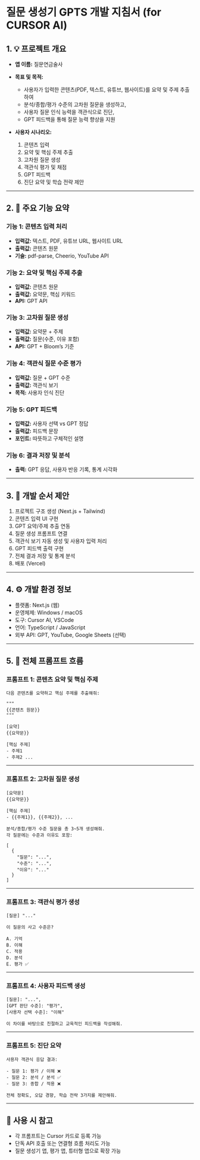 # 질문 생성기 GPTS 개발 지침서 (for CURSOR AI)

## 1. 💡 프로젝트 개요
- **앱 이름:** 질문연금술사
- **목표 및 목적:** 
  - 사용자가 입력한 콘텐츠(PDF, 텍스트, 유튜브, 웹사이트)를 요약 및 주제 추출하여
  - 분석/종합/평가 수준의 고차원 질문을 생성하고,
  - 사용자 질문 인식 능력을 객관식으로 진단,
  - GPT 피드백을 통해 질문 능력 향상을 지원

- **사용자 시나리오:**  
  1. 콘텐츠 입력  
  2. 요약 및 핵심 주제 추출  
  3. 고차원 질문 생성  
  4. 객관식 평가 및 채점  
  5. GPT 피드백  
  6. 진단 요약 및 학습 전략 제안

---

## 2. 🔧 주요 기능 요약

### 기능 1: 콘텐츠 입력 처리
- **입력값:** 텍스트, PDF, 유튜브 URL, 웹사이트 URL
- **출력값:** 콘텐츠 원문
- **기술:** pdf-parse, Cheerio, YouTube API

### 기능 2: 요약 및 핵심 주제 추출
- **입력값:** 콘텐츠 원문
- **출력값:** 요약문, 핵심 키워드
- **API:** GPT API

### 기능 3: 고차원 질문 생성
- **입력값:** 요약문 + 주제
- **출력값:** 질문(수준, 이유 포함)
- **API:** GPT + Bloom’s 기준

### 기능 4: 객관식 질문 수준 평가
- **입력값:** 질문 + GPT 수준
- **출력값:** 객관식 보기
- **목적:** 사용자 인식 진단

### 기능 5: GPT 피드백
- **입력값:** 사용자 선택 vs GPT 정답
- **출력값:** 피드백 문장
- **포인트:** 따뜻하고 구체적인 설명

### 기능 6: 결과 저장 및 분석
- **출력:** GPT 응답, 사용자 반응 기록, 통계 시각화

---

## 3. 🧱 개발 순서 제안

1. 프로젝트 구조 생성 (Next.js + Tailwind)
2. 콘텐츠 입력 UI 구현
3. GPT 요약/주제 추출 연동
4. 질문 생성 프롬프트 연결
5. 객관식 보기 자동 생성 및 사용자 입력 처리
6. GPT 피드백 출력 구현
7. 전체 결과 저장 및 통계 분석
8. 배포 (Vercel)

---

## 4. ⚙️ 개발 환경 정보

- 플랫폼: Next.js (웹)
- 운영체제: Windows / macOS
- 도구: Cursor AI, VSCode
- 언어: TypeScript / JavaScript
- 외부 API: GPT, YouTube, Google Sheets (선택)

---

## 5. 🧠 전체 프롬프트 흐름

### 프롬프트 1: 콘텐츠 요약 및 핵심 주제

```
다음 콘텐츠를 요약하고 핵심 주제를 추출해줘:

"""
{{콘텐츠 원문}}
"""

[요약]
{{요약문}}

[핵심 주제]
- 주제1
- 주제2 ...
```

---

### 프롬프트 2: 고차원 질문 생성

```
[요약문]
{{요약문}}

[핵심 주제]
- {{주제1}}, {{주제2}}, ...

분석/종합/평가 수준 질문을 총 3~5개 생성해줘.  
각 질문에는 수준과 이유도 포함:

[
  {
    "질문": "...",
    "수준": "...",
    "이유": "..."
  }
]
```

---

### 프롬프트 3: 객관식 평가 생성

```
[질문] "..."

이 질문의 사고 수준은?

A. 기억  
B. 이해  
C. 적용  
D. 분석  
E. 평가 ✅
```

---

### 프롬프트 4: 사용자 피드백 생성

```
[질문]: "...",  
[GPT 판단 수준]: "평가",  
[사용자 선택 수준]: "이해"

이 차이를 바탕으로 친절하고 교육적인 피드백을 작성해줘.
```

---

### 프롬프트 5: 진단 요약

```
사용자 객관식 응답 결과:

- 질문 1: 평가 / 이해 ❌
- 질문 2: 분석 / 분석 ✅
- 질문 3: 종합 / 적용 ❌

전체 정확도, 오답 경향, 학습 전략 3가지를 제안해줘.
```

---

## 📎 사용 시 참고

- 각 프롬프트는 Cursor 카드로 등록 가능  
- 단독 API 호출 또는 연결형 흐름 처리도 가능  
- 질문 생성기 앱, 평가 앱, 튜터형 앱으로 확장 가능
